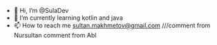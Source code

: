 - 👋 Hi, I’m @SulaDev
- 🌱 I’m currently learning kotlin and java
- 📫 How to reach me sultan.makhmetov@gmail.com
///comment from Nursultan
comment from Abl
